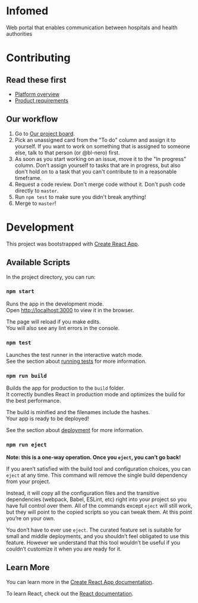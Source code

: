 # Infomed

Web portal that enables communication between hospitals and health authorities

# Contributing

## Read these first

* [Platform overview](https://docs.google.com/document/d/1tZo0bNoF8xolfcGoQWJZF-FmAAy8e75uvWDmIg0vyjQ/edit)
* [Product requirements](https://docs.google.com/document/d/1t_qJyg5nIntLCNdRlBsm_vtGw7zMwJUEZ1Kem7tQKWU/edit)

## Our workflow

1. Go to [Our project board](https://github.com/Lifespark-Technologies/Infomed/projects/1).
2. Pick an unassigned card from the "To do" column and assign it to yourself. If you want to work on something that is assigned to someone else, talk to that person (or @bl-nero) first.
3. As soon as you start working on an issue, move it to the "In progress" column. Don't assign yourself to tasks that are in progress, but also don't hold on to a task that you can't contribute to in a reasonable timeframe.
4. Request a code review. Don't merge code without it. Don't push code directly to `master`.
5. Run `npm test` to make sure you didn't break anything!
6. Merge to `master`!

# Development

This project was bootstrapped with [Create React App](https://github.com/facebook/create-react-app).

## Available Scripts

In the project directory, you can run:

### `npm start`

Runs the app in the development mode.<br />
Open [http://localhost:3000](http://localhost:3000) to view it in the browser.

The page will reload if you make edits.<br />
You will also see any lint errors in the console.

### `npm test`

Launches the test runner in the interactive watch mode.<br />
See the section about [running tests](https://facebook.github.io/create-react-app/docs/running-tests) for more information.

### `npm run build`

Builds the app for production to the `build` folder.<br />
It correctly bundles React in production mode and optimizes the build for the best performance.

The build is minified and the filenames include the hashes.<br />
Your app is ready to be deployed!

See the section about [deployment](https://facebook.github.io/create-react-app/docs/deployment) for more information.

### `npm run eject`

**Note: this is a one-way operation. Once you `eject`, you can’t go back!**

If you aren’t satisfied with the build tool and configuration choices, you can `eject` at any time. This command will remove the single build dependency from your project.

Instead, it will copy all the configuration files and the transitive dependencies (webpack, Babel, ESLint, etc) right into your project so you have full control over them. All of the commands except `eject` will still work, but they will point to the copied scripts so you can tweak them. At this point you’re on your own.

You don’t have to ever use `eject`. The curated feature set is suitable for small and middle deployments, and you shouldn’t feel obligated to use this feature. However we understand that this tool wouldn’t be useful if you couldn’t customize it when you are ready for it.

## Learn More

You can learn more in the [Create React App documentation](https://facebook.github.io/create-react-app/docs/getting-started).

To learn React, check out the [React documentation](https://reactjs.org/).
